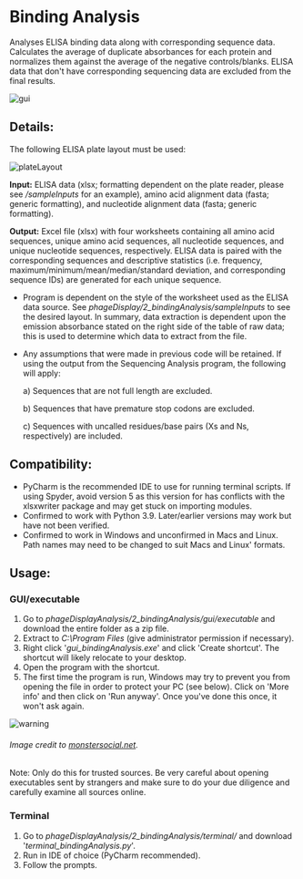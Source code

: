 # Binding Analysis
 
Analyses ELISA binding data along with corresponding sequence data. Calculates the average of duplicate absorbances for
each protein and normalizes them against the average of the negative controls/blanks. ELISA data that don't have
corresponding sequencing data are excluded from the final results.

![gui](https://user-images.githubusercontent.com/55511532/137400550-14d8f048-7b04-4d20-b35a-6f8dd54b60f6.png)

## Details:

The following ELISA plate layout must be used:

![plateLayout](https://user-images.githubusercontent.com/55511532/137400418-06778a2a-5f08-410c-a0de-a90e7cab77b0.png)


**Input:** ELISA data (xlsx; formatting dependent on the plate reader, please see _/sampleInputs_ for an example), amino
acid alignment data (fasta; generic formatting), and nucleotide alignment data (fasta; generic formatting).

**Output:** Excel file (xlsx) with four worksheets containing all amino acid sequences, unique amino acid sequences,
all nucleotide sequences, and unique nucleotide sequences, respectively. ELISA data is paired with the corresponding
sequences and descriptive statistics (i.e. frequency, maximum/minimum/mean/median/standard deviation, and corresponding
sequence IDs) are generated for each unique sequence.

* Program is dependent on the style of the worksheet used as the ELISA data source. See
_phageDisplay/2_bindingAnalysis/sampleInputs_ to see the desired layout. In summary, data extraction is dependent
upon the emission absorbance stated on the right side of the table of raw data; this is used to determine which data to
extract from the file.  
* Any assumptions that were made in previous code will be retained. If using the output from the Sequencing Analysis
program, the following will apply:

    a) Sequences that are not full length are excluded.

    b) Sequences that have premature stop codons are excluded. 

    c) Sequences with uncalled residues/base pairs (Xs and Ns,
respectively) are included.

## Compatibility:
* PyCharm is the recommended IDE to use for running terminal scripts. If using Spyder, avoid version 5 as this version
for has conflicts with the xlsxwriter package and may get stuck on importing modules.
* Confirmed to work with Python 3.9. Later/earlier versions may work but have not been verified.
* Confirmed to work in Windows and unconfirmed in Macs and Linux. Path names may need to be changed to suit Macs
and Linux' formats.

## Usage:

### GUI/executable

1. Go to _phageDisplayAnalysis/2_bindingAnalysis/gui/executable_ and download the entire folder as a zip file.
2. Extract to _C:\Program Files_ (give administrator permission if necessary).
3. Right click '_gui_bindingAnalysis.exe_' and click 'Create shortcut'. The shortcut will likely relocate to your
desktop.
4. Open the program with the shortcut.
5. The first time the program is run, Windows may try to prevent you from opening the file in order to protect your PC
(see below). Click on 'More info' and then click on 'Run anyway'. Once you've done this once, it won't ask again.

![warning](https://external-content.duckduckgo.com/iu/?u=https%3A%2F%2Fmonstersocial.net%2Fwp-content%2Fuploads%2F2015%2F08%2Fwindowsprotectedyourpc.jpg&f=1&nofb=1)

###### Image credit to [monstersocial.net](https://monstersocial.net/).

Note: Only do this for trusted sources. Be very careful about opening executables sent by strangers and make sure to do
your due diligence and carefully examine all sources online.

### Terminal

1. Go to _phageDisplayAnalysis/2_bindingAnalysis/terminal/_ and download '_terminal_bindingAnalysis.py_'.
2. Run in IDE of choice (PyCharm recommended).
3. Follow the prompts.
